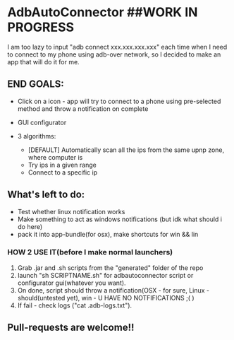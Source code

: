 # AdbAutoConnector ##WORK IN PROGRESS
I am too lazy to input "adb connect xxx.xxx.xxx.xxx" each time when I need to connect to my phone using adb-over network,
so I decided to make an app that will do it for me.

## END GOALS:

* Click on a icon - app will try to connect to a phone using pre-selected method and throw a notification on complete
* GUI configurator
* 3 algorithms:
  
  * [DEFAULT] Automatically scan all the ips from the same upnp zone, where computer is
  * Try ips in a given range
  * Connect to a specific ip

## What's left to do:

* Test whether linux notification works
* Make something to act as windows notifications (but idk what should i do here)
* pack it into app-bundle(for osx), make shortcuts for win && lin

### HOW 2 USE IT(before I make normal launchers)

1. Grab .jar and .sh scripts from the "generated" folder of the repo
2. launch "sh SCRIPTNAME.sh" for adbautoconnector script or configurator gui(whatever you want).
3. On done, script should throw a notification(OSX - for sure, Linux - should(untested yet), win - U HAVE NO NOTFIFICATIONS ;( )
4. If fail - check logs ("cat .adb-logs.txt").


## Pull-requests are welcome!!
